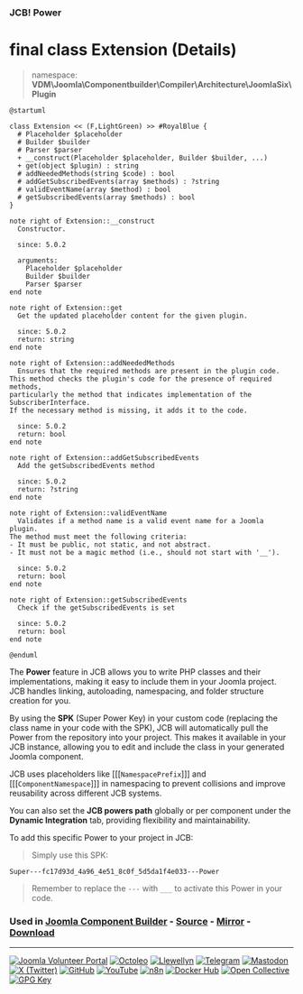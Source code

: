 ### JCB! Power
# final class Extension (Details)
> namespace: **VDM\Joomla\Componentbuilder\Compiler\Architecture\JoomlaSix\Plugin**

```uml
@startuml

class Extension << (F,LightGreen) >> #RoyalBlue {
  # Placeholder $placeholder
  # Builder $builder
  # Parser $parser
  + __construct(Placeholder $placeholder, Builder $builder, ...)
  + get(object $plugin) : string
  # addNeededMethods(string $code) : bool
  # addGetSubscribedEvents(array $methods) : ?string
  # validEventName(array $method) : bool
  # getSubscribedEvents(array $methods) : bool
}

note right of Extension::__construct
  Constructor.

  since: 5.0.2
  
  arguments:
    Placeholder $placeholder
    Builder $builder
    Parser $parser
end note

note right of Extension::get
  Get the updated placeholder content for the given plugin.

  since: 5.0.2
  return: string
end note

note right of Extension::addNeededMethods
  Ensures that the required methods are present in the plugin code.
This method checks the plugin's code for the presence of required methods,
particularly the method that indicates implementation of the SubscriberInterface.
If the necessary method is missing, it adds it to the code.

  since: 5.0.2
  return: bool
end note

note right of Extension::addGetSubscribedEvents
  Add the getSubscribedEvents method

  since: 5.0.2
  return: ?string
end note

note right of Extension::validEventName
  Validates if a method name is a valid event name for a Joomla plugin.
The method must meet the following criteria:
- It must be public, not static, and not abstract.
- It must not be a magic method (i.e., should not start with '__').

  since: 5.0.2
  return: bool
end note

note right of Extension::getSubscribedEvents
  Check if the getSubscribedEvents is set

  since: 5.0.2
  return: bool
end note

@enduml
```

The **Power** feature in JCB allows you to write PHP classes and their implementations,
making it easy to include them in your Joomla project. JCB handles linking, autoloading,
namespacing, and folder structure creation for you.

By using the **SPK** (Super Power Key) in your custom code (replacing the class name
in your code with the SPK), JCB will automatically pull the Power from the repository
into your project. This makes it available in your JCB instance, allowing you to edit
and include the class in your generated Joomla component.

JCB uses placeholders like [[[`NamespacePrefix`]]] and [[[`ComponentNamespace`]]] in
namespacing to prevent collisions and improve reusability across different JCB systems.

You can also set the **JCB powers path** globally or per component under the
**Dynamic Integration** tab, providing flexibility and maintainability.

To add this specific Power to your project in JCB:

> Simply use this SPK:
```
Super---fc17d93d_4a96_4e51_8c0f_5d5da1f4e033---Power
```
> Remember to replace the `---` with `___` to activate this Power in your code.

### Used in [Joomla Component Builder](https://www.joomlacomponentbuilder.com) - [Source](https://git.vdm.dev/joomla/Component-Builder) - [Mirror](https://github.com/vdm-io/Joomla-Component-Builder) - [Download](https://git.vdm.dev/joomla/pkg-component-builder/releases)

---
[![Joomla Volunteer Portal](https://img.shields.io/badge/-Joomla-gold?logo=joomla)](https://volunteers.joomla.org/joomlers/1396-llewellyn-van-der-merwe "Join Llewellyn on the Joomla Volunteer Portal: Shaping the Future Together!") [![Octoleo](https://img.shields.io/badge/-Octoleo-black?logo=linux)](https://git.vdm.dev/octoleo "--quiet") [![Llewellyn](https://img.shields.io/badge/-Llewellyn-ffffff?logo=gitea)](https://git.vdm.dev/Llewellyn "Collaborate and Innovate with Llewellyn on Git: Building a Better Code Future!") [![Telegram](https://img.shields.io/badge/-Telegram-blue?logo=telegram)](https://t.me/Joomla_component_builder "Join Llewellyn and the Community on Telegram: Building Joomla Components Together!") [![Mastodon](https://img.shields.io/badge/-Mastodon-9e9eec?logo=mastodon)](https://joomla.social/@llewellyn "Connect and Engage with Llewellyn on Joomla Social: Empowering Communities, One Post at a Time!") [![X (Twitter)](https://img.shields.io/badge/-X-black?logo=x)](https://x.com/llewellynvdm "Join the Conversation with Llewellyn on X: Where Ideas Take Flight!") [![GitHub](https://img.shields.io/badge/-GitHub-181717?logo=github)](https://github.com/Llewellynvdm "Build, Innovate, and Thrive with Llewellyn on GitHub: Turning Ideas into Impact!") [![YouTube](https://img.shields.io/badge/-YouTube-ff0000?logo=youtube)](https://www.youtube.com/@OctoYou "Explore, Learn, and Create with Llewellyn on YouTube: Your Gateway to Inspiration!") [![n8n](https://img.shields.io/badge/-n8n-black?logo=n8n)](https://n8n.io/creators/octoleo "Effortless Automation and Impactful Workflows with Llewellyn on n8n!") [![Docker Hub](https://img.shields.io/badge/-Docker-grey?logo=docker)](https://hub.docker.com/u/llewellyn "Llewellyn on Docker: Containerize Your Creativity!") [![Open Collective](https://img.shields.io/badge/-Donate-green?logo=opencollective)](https://opencollective.com/joomla-component-builder "Donate towards JCB: Help Llewellyn financially so he can continue developing this great tool!") [![GPG Key](https://img.shields.io/badge/-GPG-blue?logo=gnupg)](https://git.vdm.dev/Llewellyn/gpg "Unlock Trust and Security with Llewellyn's GPG Key: Your Gateway to Verified Connections!")